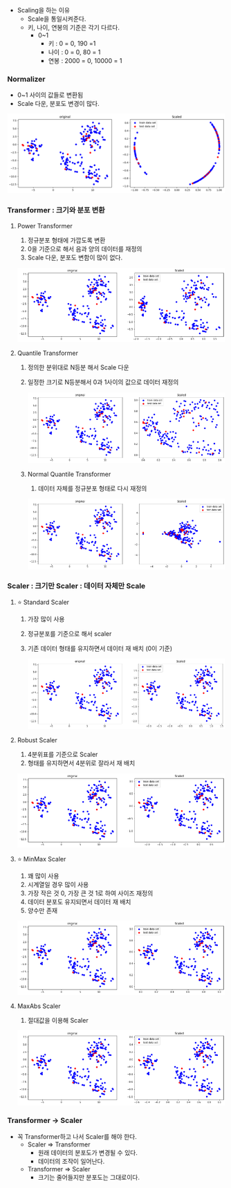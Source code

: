 - Scaling을 하는 이유
    - Scale을 통일시켜준다.
    - 키, 나이, 연봉의 기준은 각기 다르다.
        - 0~1
            - 키 : 0 = 0, 190 =1
            - 나이 : 0 = 0, 80 = 1
            - 연봉 : 2000 = 0, 10000 = 1

### Normalizer

- 0~1 사이의 값들로 변환됨
- Scale 다운, 분포도 변경이 많다.

![1](../img/img_scaling1.png)


### Transformer : 크기와 분포 변환

1. Power Transformer
    1. 정규분포 형태에 가깝도록 변환
    2. 0을 기준으로 해서 음과 양의 데이터를 재정의
    3. Scale 다운, 분포도 변함이 많이 없다.
    
    ![2](../img/img_scaling2.png)

    
2. Quantile Transformer
    1. 정의한 분위대로 N등분 해서 Scale 다운
    2. 일정한 크기로 N등분해서 0과 1사이의 값으로 데이터 재정의
        
        ![3](../img/img_scaling3.png)

        
    3. Normal Quantile Transformer
        1. 데이터 자체를 정규분포 형태로 다시 재정의
        
        ![4](../img/img_scaling4.png)

        

### Scaler : 크기만 Scaler : 데이터 자체만 Scale

1. ⭐ Standard Scaler
    1. 가장 많이 사용
    2. 정규분포를 기준으로 해서 scaler
    3. 기존 데이터 형태를 유지하면서 데이터 재 배치 (0이 기준)
        
        ![5](../img/img_scaling5.png)

        
2. Robust Scaler
    1. 4분위표를 기준으로 Scaler
    2. 형태를 유지하면서 4분위로 잘라서 재 배치
    
    ![6](../img/img_scaling6.png)

    
3. ⭐ MinMax Scaler
    1. 꽤 많이 사용
    2. 시계열일 경우 많이 사용
    3. 가장 작은 것 0, 가장 큰 것 1로 하여 사이즈 재정의
    4. 데이터 분포도 유지되면서 데이터 재 배치
    5. 양수만 존재
    
    ![7](../img/img_scaling7.png)

    
4. MaxAbs Scaler
    1. 절대값을 이용해 Scaler
    
    ![8](../img/img_scaling8.png)

    

### Transformer → Scaler

- 꼭 Transformer하고 나서 Scaler를 해야 한다.
    - Scaler ⇒ Transformer
        - 원래 데이터의 분포도가 변경될 수 있다.
        - 데이터의 조작이 일어난다.
    - Transformer ⇒ Scaler
        - 크기는 줄어들지만 분포도는 그대로이다.
